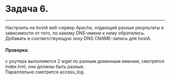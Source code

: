 # Задача 6.
***

Настроить на hostA веб-сервер Apache, отдающий разные результаты в зависимости от того, по какому DNS-имени к нему обратились.   
Добавать в соответствующую зону DNS CNAME-запись для hostA.  

#### Проверка:   
с роутера выполняется 2 wget по разным доменным именам, смотрятся index.hml, они должны быть разные.   
Параллельно смотрится access_log.
